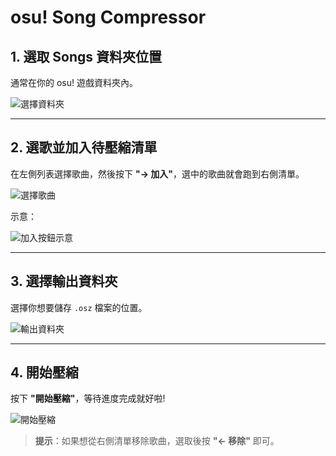 # osu! Song Compressor 

## 1. 選取 Songs 資料夾位置
通常在你的 osu! 遊戲資料夾內。

![選擇資料夾](https://github.com/user-attachments/assets/485eb367-b850-4b52-8451-f9cd5db730e5)

---

## 2. 選歌並加入待壓縮清單
在左側列表選擇歌曲，然後按下 **"→ 加入"**，選中的歌曲就會跑到右側清單。

![選擇歌曲](https://github.com/user-attachments/assets/67e310cf-ab20-497a-8f6c-d9d60d0a8ace)

示意：

![加入按鈕示意](https://github.com/user-attachments/assets/13f5925c-71ca-4124-a0e9-9091fae904d4)

---

## 3. 選擇輸出資料夾
選擇你想要儲存 `.osz` 檔案的位置。

![輸出資料夾](https://github.com/user-attachments/assets/3f3f24a8-d87d-4a0e-9b6d-f6ebe2c81ab7)


---

## 4. 開始壓縮
按下 **"開始壓縮"**，等待進度完成就好啦!

![開始壓縮](https://github.com/user-attachments/assets/f506356e-6af0-4488-94a9-c1fe82a243ff)


> **提示**：如果想從右側清單移除歌曲，選取後按 **"← 移除"** 即可。
